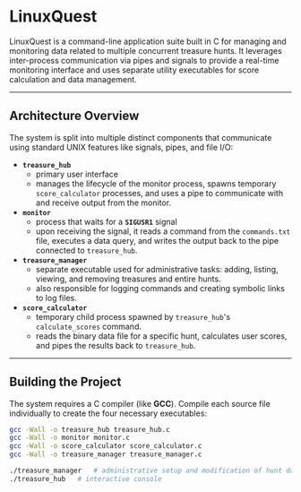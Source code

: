 # LinuxQuest

LinuxQuest is a command-line application suite built in C for managing and monitoring data related to multiple concurrent treasure hunts.  It leverages inter-process communication via pipes and signals to provide a real-time monitoring interface and uses separate utility executables for score calculation and data management.

---

## Architecture Overview

The system is split into multiple distinct components that communicate using standard UNIX features like signals, pipes, and file I/O:

* **`treasure_hub`**
    - primary user interface
    - manages the lifecycle of the monitor process, spawns temporary `score_calculator` processes, and uses a pipe to communicate with and receive output from the monitor.
* **`monitor`**
    - process that waits for a **`SIGUSR1`** signal
    - upon receiving the signal, it reads a command from the `commands.txt` file, executes a data query, and writes the output back to the pipe connected to `treasure_hub`.
* **`treasure_manager`**
    - separate executable used for administrative tasks: adding, listing, viewing, and removing treasures and entire hunts.
    - also responsible for logging commands and creating symbolic links to log files.
* **`score_calculator`**
    - temporary child process spawned by `treasure_hub`'s `calculate_scores` command.
    - reads the binary data file for a specific hunt, calculates user scores, and pipes the results back to `treasure_hub`.

---

## Building the Project

The system requires a C compiler (like **GCC**). Compile each source file individually to create the four necessary executables:

```bash
gcc -Wall -o treasure_hub treasure_hub.c
gcc -Wall -o monitor monitor.c
gcc -Wall -o score_calculator score_calculator.c
gcc -Wall -o treasure_manager treasure_manager.c

./treasure_manager   # administrative setup and modification of hunt data
./treasure_hub   # interactive console
